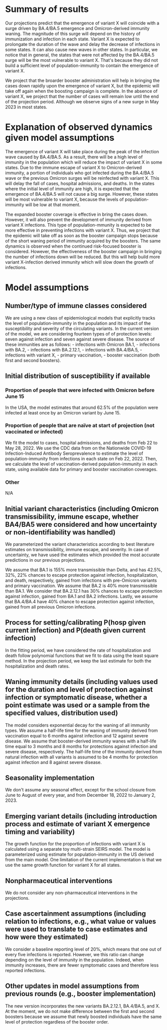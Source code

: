 # Summary of results
Our projections predict that the emergence of variant X will coincide with a surge driven by BA.4/BA.5 emergence and Omicron-derived immunity waning. The magnitude of this surge will depend on the history of immunization and infection in each state. Variant X is expected to prolongate the duration of the wave and delay the decrease of infections in some states. It can also cause new waves in other states. In particular, we notice that in general, the states that were not affected by the BA.4/BA.5 surge will be the most vulnerable to variant X. That's because they did not build a sufficient level of population-immunity to contain the emergence of variant X. 

We project that the broarder booster administration will help in bringing the cases down rapidly upon the emergence of variant X, but the epidemic will take off again when the boosting campaign is complete. In the absence of variant X, we project that the number of cases will remain low until the end of the projection period. Although we observe signs of a new surge in May 2023 in most states.

# Explanation of observed dynamics given model assumptions
The emergence of variant X will take place during the peak of the infection wave caused by BA.4/BA.5. As a result, there will be a high level of immunity in the population which will reduce the impact of variant X in some states. Due to the immune escape of variant X to Omicron-derived immunity, a portion of individuals who got infected during the BA.4/BA.5 wave or the previous Omicron surges will be reinfected with variant X. This will delay the fall of cases, hospital admissions, and deaths. In the states where the initial level of immunity are high, it is expected that the emergence of BA.4/BA.5 will not cause a big surge. However, these states will be most vulnerable to variant X, because the levels of population-immunity will be low at that moment. 
 
The expanded booster coverage is effective in bring the cases down. However, it will also prevent the development of immunity derived from variant X infections. This type of population-mmunity is expected to be more effective in preventing infections with variant X. Thus, we project that the epidemic will take off as soon as the booster campaign stops because of the short waning period of immunity acquired by the boosters. The same dynamics is observed when the continued risk-focused booster is considered. However, the effectiveness of the booster campaign in bringing the number of infections down will be reduced. But this will help build more variant X-infection derived immunity which will slow down the growth of infections.

# Model assumptions
## Number/type of immune classes considered
We are using a new class of epidemiological models that explicitly tracks the level of population-immunity in the population and its impact of the susceptibility and severity of the circulating variants. In the current version of the model, we are considering fourteen types of of protection levels: seven against infection and seven against severe disease. The source of these immunities are as follows:
	- infections with Omicron BA.1,
	- infections with BA.2,
	- infections with BA.2.12.1,
	- infections with BA.4/BA.5,
	- infections with variant X,
	- primary vaccination,
	- booster vaccination (both first and second boosters).

## Initial distribution of susceptibility if available
### Proportion of people that were infected with Omicron before June 15
In the USA, the model estimates that around 62.5% of the population were infected at least once by an Omicron variant by June 15.

### Proportion of people that are naïve at start of projection (not vaccinated or infected)
We fit the model to cases, hospital admissions, and deaths from Feb 22 to May 28, 2022. We use the CDC data from on the Nationwide COVID-19 Infection-Induced Antibody Seroprevalence to estimate the level of population-immunity from infections in each state on Feb 22, 2022. Then, we calculate the level of vaccination-derived population-immunity in each state, using available data for primary and booster vaccination coverages. 

### Other
N/A

## Initial variant characteristics (including Omicron transmissibility, immune escape, whether BA4/BA5 were considered and how uncertainty or non-identifiability was handled) 
We parameterized the variant characteristics according to best literature estimates on transmissibility, immune escape, and severity. In case of uncertainty, we have used the estimates which provided the most accurate predictions in our previous projections. 

We assume that BA.1 is 155% more transmissible than Delta, and has 42.5%, 32%, 22% chances to escape protection against infection, hospitalization, and death, respectively, gained from infections with pre-Omicron variants and primary vaccination. We assume that BA.2 is 40% more transmissible than BA.1. We consider that BA.2.12.1 has 30% chances to escape protection against infection, gained from BA.1 and BA.2 infections. Lastly, we assume that BA.4/BA.4 have 40% chance to escape protection against infection, gained from all previous Omicron infections.

## Process for setting/calibrating P(hosp given current infection) and P(death given current infection)
In the fitting period, we have considered the rate of hospitalization and death follow polynomial functions that we fit to data using the least square method. In the projection period, we keep the last estimate for both the hospitalization and death rates.

## Waning immunity details (including values used for the duration and level of protection against infection or symptomatic disease, whether a point estimate was used or a sample from the specified values, distribution used)
The model considers exponential decay for the waning of all immunity types. We assume a half-life time for the waning of immunity derived from vaccination equal to 6 months against infection and 12 against severe disease. We assume that booster-derived immunity wanes with a half-life time equal to 3 months and 8 months for protections against infection and severe disease, respectively. The half-life time of the immunity derived from natural infection with all variants is assumed to be 4 months for protection against infection and 8 against severe disease. 

## Seasonality implementation
We don't assume any seasonal effect, except for the school closure from June to August of every year, and from December 18, 2022 to January 2, 2023.

## Emerging variant details (including introduction process and estimate of variant X emergence timing and variability)
The growth function for the proportion of infections with variant X is calculated using a separate toy multi-strain SEIRS model. The model is parameterized using estimate for population-immunity in the US derived from the main model. One limitation of the current implementation is that we use the same growth function for variant X for all states.

## Nonpharmaceutical interventions 
We do not consider any non-pharmaceutical interventions in the projections.

## Case ascertainment assumptions (including relation to infections, e.g., what value or values were used to translate to case estimates and how were they estimated)
We consider a baseline reporting level of 20%, which means that one out of every five infections is reported. However, we this ratio can change depending on the level of immunity in the population. Indeed, when immunity increases, there are fewer symptomatic cases and therefore less reported infections.

## Other updates in model assumptions from previous rounds (e.g., booster implementation)
The new version incorporates the new variants BA.2.12.1, BA.4/BA.5, and X. At the moment, we do not make difference between the first and second boosters because we assume that newly boosted individuals have the same level of protection regardless of the booster order.

